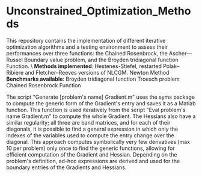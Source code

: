 # Unconstrained_Optimization_Methods
This repository contains the implementation of different iterative optimization algorithms and a testing environment to assess their performances over three functions: the Chained Rosenbrock, the Ascher—Russel Boundary value problem, and the Broyden tridiagonal function Function. \\
**Methods implemented**:
   Hestenes-Stiefel, restarted Polak–Ribiere and Fletcher–Reeves versions of NLCGM.
   Newton Method
**Benchmarks available**:
  Broyden tridiagonal function
  Troesch problem
  Chained Rosenbrock Function
  
The script "Generate [problem's name] Gradient.m" uses the syms package to compute the generic form of the Gradient's entry and saves it as a Matlab function. This function is used iteratively from the script "Eval problem's name Gradient.m" to compute the whole Gradient. The Hessians also have a similar regularity; all three are band matrices, and for each of their diagonals, it is possible to find a general expression in which only the indexes of the variables used to compute the entry change over the diagonal. This approach computes symbolically very few derivatives (max 10 per problem) only once to find the generic functions, allowing for efficient computation of the Gradient and Hessian. Depending on the problem's definition, ad-hoc expressions are derived and used for the boundary entries of the Gradients and Hessians.
